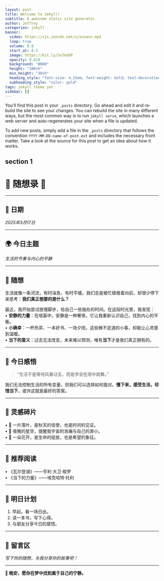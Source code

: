 ```yaml
---
layout: post
title: Welcome to Jekyll!
subtitle: A awesome static site generator.
author: Jeffrey
categories: jekyll
banner:
  video: https://vjs.zencdn.net/v/oceans.mp4
  loop: true
  volume: 0.8
  start_at: 8.5
  image: https://bit.ly/3xTmdUP
  opacity: 0.618
  background: "#000"
  height: "100vh"
  min_height: "38vh"
  heading_style: "font-size: 4.25em; font-weight: bold; text-decoration: underline"
  subheading_style: "color: gold"
tags: jekyll theme yat
sidebar: []
---
```


You’ll find this post in your `_posts` directory. Go ahead and edit it and re-build the site to see your changes. You can rebuild the site in many different ways, but the most common way is to run `jekyll serve`, which launches a web server and auto-regenerates your site when a file is updated.

To add new posts, simply add a file in the `_posts` directory that follows the convention `YYYY-MM-DD-name-of-post.ext` and includes the necessary front matter. Take a look at the source for this post to get an idea about how it works.

## section 1

# **🌟 随想录 🌟**

---

## **📅 日期**  
_2025年3月17日_

---

## **🌍 今日主题**  
_生活的节奏与内心的平静_

---

## **💭 随想**  

生活就像一条河流，有时湍急，有时平缓。我们总是被忙碌推着向前，却很少停下来思考：**我们真正想要的是什么？**  

最近，我开始尝试放慢脚步，给自己一些独处的时间。在这段时光里，我发现：  
• **安静的力量**：在喧嚣中，安静是一种奢侈。它让我重新认识自己，找到内心的平衡。  
• **小确幸**：一杯热茶、一本好书、一场夕阳，这些微不足道的小事，却能让心灵感到温暖。  
• **当下的意义**：过去无法改变，未来难以预测，唯有**当下**才是我们真正拥有的。

---

## **🌈 今日感悟**  

> “生活不是等待风暴过去，而是学会在雨中跳舞。”  

我们无法控制生活的所有变量，但我们可以选择如何面对。**慢下来，感受生活，珍惜当下**，或许这就是最好的答案。

---

## **🎨 灵感碎片**  

• 🍃 一片落叶，是秋天的信使，也是时间的见证。  
• 🌟 夜晚的星空，提醒我宇宙的浩瀚与自己的渺小。  
• 🌸 一朵花开，是生命的绽放，也是希望的象征。

---

## **📖 推荐阅读**  

• 《瓦尔登湖》——亨利·大卫·梭罗  
• 《当下的力量》——埃克哈特·托利  

---

## **🌿 明日计划**  

1. 早起，看一场日出。  
2. 读一本书，写下心得。  
3. 与朋友分享今日的感悟。

---

## **💬 留言区**  

_写下你的随想，与我分享你的故事吧！_

---

**🌙 晚安，愿你在梦中找到属于自己的宁静。**
```
